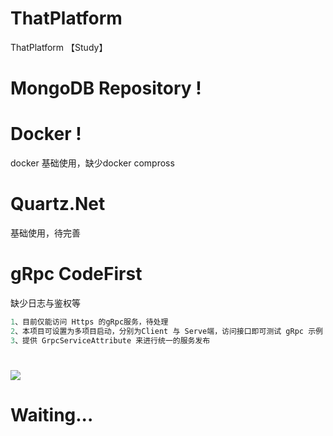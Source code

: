 # ThatPlatform
ThatPlatform 【Study】

# MongoDB Repository !

# Docker !

docker 基础使用，缺少docker compross

# Quartz.Net

基础使用，待完善

# gRpc   CodeFirst

缺少日志与鉴权等

```c#
1、目前仅能访问 Https 的gRpc服务，待处理
2、本项目可设置为多项目启动，分别为Client 与 Serve端，访问接口即可测试 gRpc 示例
3、提供 GrpcServiceAttribute 来进行统一的服务发布
```



# ![](C:\Users\pengx\Desktop\gRpc.png)





# Waiting...